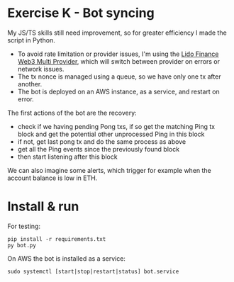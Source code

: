 # Exercise K - Bot syncing

My JS/TS skills still need improvement, so for greater efficiency I made the script in Python.

- To avoid rate limitation or provider issues, I'm using the [Lido Finance Web3 Multi Provider](https://github.com/lidofinance/web3py-multi-http-provider), which will switch between provider on errors or network issues.
- The tx nonce is managed using a queue, so we have only one tx after another.
- The bot is deployed on an AWS instance, as a service, and restart on error.


The first actions of the bot are the recovery:
- check if we having pending Pong txs, if so get the matching Ping tx block and get the potential other unprocessed Ping in this block
- if not, get last pong tx and do the same process as above
- get all the Ping events since the previously found block
- then start listening after this block

We can also imagine some alerts, which trigger for example when the account balance is low in ETH.

# Install & run

For testing:
```
pip install -r requirements.txt
py bot.py
```

On AWS the bot is installed as a service:
```
sudo systemctl [start|stop|restart|status] bot.service
```
